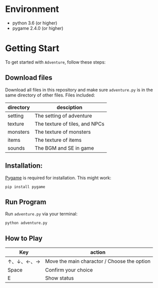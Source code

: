 # Environment
- python 3.6 (or higher)
- pygame 2.4.0 (or higher)

# Getting Start

To get started with `Adventure`, follow these steps:

## Download files

Download all files in this repository and make sure `adventure.py` is in the same directory of other files. Files included:

|directory|desciption|
|-|-|
|setting|The setting of adventure |
|texture|The texture of tiles, and NPCs|
|monsters|The texture of monsters|
|items|The texture of items|
|sounds|The BGM and SE in game|

## Installation:
[Pygame](https://www.pygame.org/news) is required for installation. This might work:

```os
pip install pygame
```

## Run Program

Run `adventure.py` via your terminal:

```os
python adventure.py
```

## How to Play

|Key|action|
|-|-|
|↑、↓、←、→| Move the main charactor / Choose the option|
|Space|Confirm your choice|
|E|Show status|
